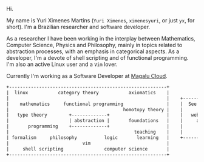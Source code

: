 Hi.

My name is Yuri Ximenes Martins (`Yuri Ximenes`, `ximenesyuri`, or just `yx`, for short). I'm a Brazilian researcher and software developer.

As a researcher I have been working in the interplay between Mathematics, Computer Science, Physics and Philosophy, mainly in topics related to abstraction processes, with an emphasis in categorical aspects. As a developer, I'm a devote of shell scripting and of functional programming. I'm also an active Linux user and a `Vim` lover.

Currently I'm working as a Software Developer at [Magalu Cloud](https://magalu.cloud).

```rst
+----------------------------------------------------------+  
|  linux           category theory           axiomatics    |  
|                                                          |    +---------------------------------------------------------------------+  
|    mathematics     functional programming                |    |  See also:                                                          |  
|                                          homotopy theory |    |                                                                     |  
|   type theory        +-------------+                     |    |   website: https://ximenesyuri.com                                  |  
|                      | abstraction |       foundations   |    |     arxiv: https://arxiv.org/a/martins_y_1.html                     |  
|       programming    +-------------+                     |    |       HAL: https://hal.science/search/index/?q=yuri-ximenes-martins |  
|                                              teaching    |    |                                                                     |   
| formalism     philosophy          logic       learning   |    +---------------------------------------------------------------------+  
|                           vim                            |
|     shell scripting               computer science       |
+----------------------------------------------------------+
```
